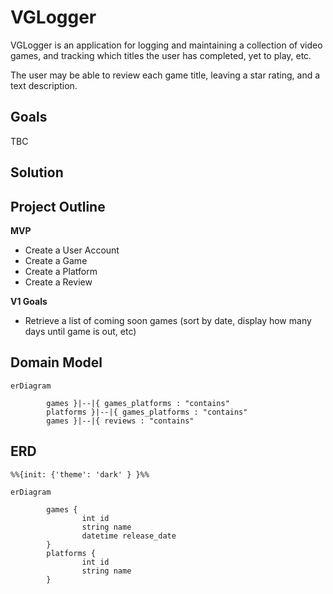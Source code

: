 # VGLogger

VGLogger is an application for logging and maintaining a collection of video games, and tracking which titles the user has completed, yet to play, etc.

The user may be able to review each game title, leaving a star rating, and a text description.

## Goals

TBC

## Solution

## Project Outline

**MVP**

- Create a User Account
- Create a Game
- Create a Platform
- Create a Review

**V1 Goals**

- Retrieve a list of coming soon games (sort by date, display how many days until game is out, etc)

## Domain Model

``` mermaid
erDiagram

        games }|--|{ games_platforms : "contains"
        platforms }|--|{ games_platforms : "contains"
        games }|--|{ reviews : "contains"
```

## ERD 
``` mermaid
%%{init: {'theme': 'dark' } }%%

erDiagram

        games {
                int id
                string name
                datetime release_date
        }
        platforms {
                int id
                string name                
        }

```

